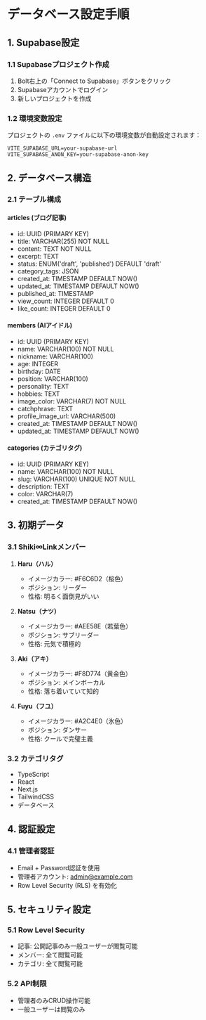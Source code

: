 # データベース設定手順

## 1. Supabase設定

### 1.1 Supabaseプロジェクト作成
1. Bolt右上の「Connect to Supabase」ボタンをクリック
2. Supabaseアカウントでログイン
3. 新しいプロジェクトを作成

### 1.2 環境変数設定
プロジェクトの `.env` ファイルに以下の環境変数が自動設定されます：
```
VITE_SUPABASE_URL=your-supabase-url
VITE_SUPABASE_ANON_KEY=your-supabase-anon-key
```

## 2. データベース構造

### 2.1 テーブル構成

#### articles (ブログ記事)
- id: UUID (PRIMARY KEY)
- title: VARCHAR(255) NOT NULL
- content: TEXT NOT NULL
- excerpt: TEXT
- status: ENUM('draft', 'published') DEFAULT 'draft'
- category_tags: JSON
- created_at: TIMESTAMP DEFAULT NOW()
- updated_at: TIMESTAMP DEFAULT NOW()
- published_at: TIMESTAMP
- view_count: INTEGER DEFAULT 0
- like_count: INTEGER DEFAULT 0

#### members (AIアイドル)
- id: UUID (PRIMARY KEY)
- name: VARCHAR(100) NOT NULL
- nickname: VARCHAR(100)
- age: INTEGER
- birthday: DATE
- position: VARCHAR(100)
- personality: TEXT
- hobbies: TEXT
- image_color: VARCHAR(7) NOT NULL
- catchphrase: TEXT
- profile_image_url: VARCHAR(500)
- created_at: TIMESTAMP DEFAULT NOW()
- updated_at: TIMESTAMP DEFAULT NOW()

#### categories (カテゴリタグ)
- id: UUID (PRIMARY KEY)
- name: VARCHAR(100) NOT NULL
- slug: VARCHAR(100) UNIQUE NOT NULL
- description: TEXT
- color: VARCHAR(7)
- created_at: TIMESTAMP DEFAULT NOW()

## 3. 初期データ

### 3.1 Shiki∞Linkメンバー
1. **Haru（ハル）**
   - イメージカラー: #F6C6D2（桜色）
   - ポジション: リーダー
   - 性格: 明るく面倒見がいい

2. **Natsu（ナツ）**
   - イメージカラー: #AEE58E（若葉色）
   - ポジション: サブリーダー
   - 性格: 元気で積極的

3. **Aki（アキ）**
   - イメージカラー: #F8D774（黄金色）
   - ポジション: メインボーカル
   - 性格: 落ち着いていて知的

4. **Fuyu（フユ）**
   - イメージカラー: #A2C4E0（氷色）
   - ポジション: ダンサー
   - 性格: クールで完璧主義

### 3.2 カテゴリタグ
- TypeScript
- React
- Next.js
- TailwindCSS
- データベース

## 4. 認証設定

### 4.1 管理者認証
- Email + Password認証を使用
- 管理者アカウント: admin@example.com
- Row Level Security (RLS) を有効化

## 5. セキュリティ設定

### 5.1 Row Level Security
- 記事: 公開記事のみ一般ユーザーが閲覧可能
- メンバー: 全て閲覧可能
- カテゴリ: 全て閲覧可能

### 5.2 API制限
- 管理者のみCRUD操作可能
- 一般ユーザーは閲覧のみ